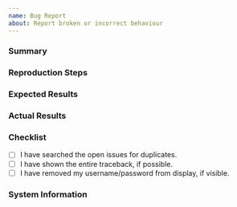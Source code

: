 ```yaml
---
name: Bug Report
about: Report broken or incorrect behaviour
---
```


### Summary

<!-- A summary of your bug report -->

### Reproduction Steps

<!-- What you did to make it happen. Ideally there should be a short code snippet in this section to help reproduce the bug. -->

### Expected Results

<!-- What you expected to happen -->

### Actual Results

<!-- What actually happened. If there is a traceback, please show it in its entirety. -->


### Checklist

<!-- Put an x inside [ ] to check it, like so: [x] -->

- [ ] I have searched the open issues for duplicates.
- [ ] I have shown the entire traceback, if possible.
- [ ] I have removed my username/password from display, if visible.

### System Information

<!-- Basic info (i.e. Python version, library version and your operating system) -->
